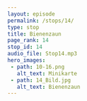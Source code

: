 ```yaml
---
layout: episode
permalink: /stops/14/
type: stop
title: Bienenzaun
page_rank: 14
stop_id: 14
audio_file: Stop14.mp3
hero_images:
 - path: 10-16.png
   alt_text: Minikarte
 - path: 14_Bild.jpg
   alt_text: Bienenzaun
---
```

